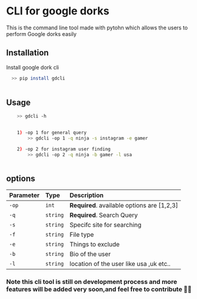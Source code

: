 # CLI for google dorks

This is the command line tool made with pytohn which allows the users to perform
Google dorks easily 



## Installation

Install google dork cli

```bash
  >> pip install gdcli
  
```
    
## Usage

```bash 
    >> gdcli -h
  

    1) -op 1 for general query
        >> gdcli -op 1 -q ninja -s instagram -e gamer

    2) -op 2 for instagram user finding
        >> gdcli -op 2 -q ninja -b gamer -l usa



```


 






    
## options



| Parameter | Type     | Description                |
| :-------- | :------- | :------------------------- |
| `-op` | `int` | **Required**. available options are [1,2,3] |
| `-q` | `string` | **Required**. Search Query |
| `-s` | `string` |Specifc site for searching|
| `-f` | `string` | File type|
| `-e` | `string` | Things to exclude|
| `-b` | `string` | Bio of the user|
| `-l` | `string` | location of the user like usa ,uk etc..|




  
### Note this cli tool is still on development process and more features will be added very soon,and feel free to contribute 🚀🚀

